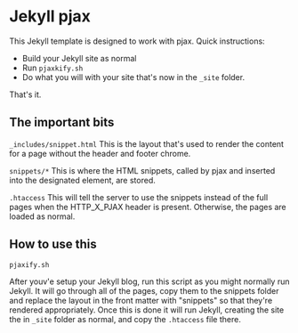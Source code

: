 # Jekyll pjax

This Jekyll template is designed to work with pjax.  Quick instructions:

- Build your Jekyll site as normal
- Run `pjaxkify.sh`
- Do what you will with your site that's now in the `_site` folder.

That's it.


## The important bits


`_includes/snippet.html`
This is the layout that's used to render the content for a page without the header and footer chrome.

`snippets/*`
This is where the HTML snippets, called by pjax and inserted into the designated element, are stored.

`.htaccess`
This will tell the server to use the snippets instead of the full pages when the HTTP_X_PJAX header is present. Otherwise, the pages are loaded as normal.

## How to use this

`pjaxify.sh`

After youv'e setup your Jekyll blog, run this script as you might normally run Jekyll.  It will go through all of the pages, copy them to the snippets folder and replace the layout in the front matter with "snippets" so that they're rendered appropriately. Once this is done it will run Jekyll, creating the site the in `_site` folder as normal, and copy the `.htaccess` file there.